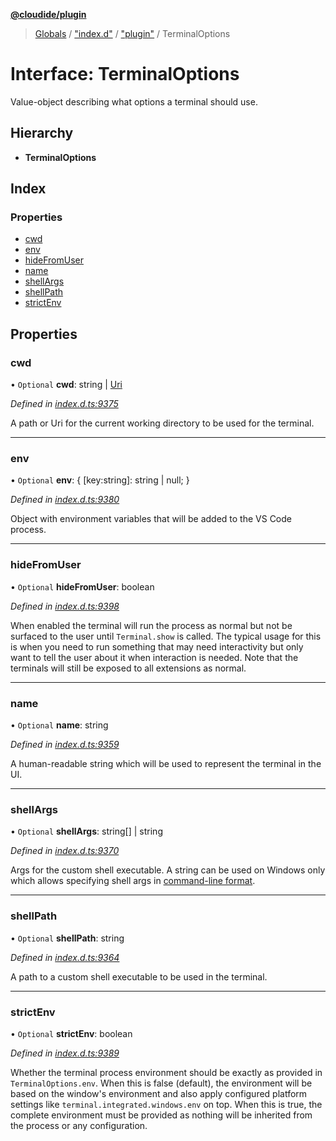 **[@cloudide/plugin](../README.md)**

> [Globals](../README.md) / ["index.d"](../modules/_index_d_.md) / ["plugin"](../modules/_index_d_._plugin_.md) / TerminalOptions

# Interface: TerminalOptions

Value-object describing what options a terminal should use.

## Hierarchy

* **TerminalOptions**

## Index

### Properties

* [cwd](_index_d_._plugin_.terminaloptions.md#cwd)
* [env](_index_d_._plugin_.terminaloptions.md#env)
* [hideFromUser](_index_d_._plugin_.terminaloptions.md#hidefromuser)
* [name](_index_d_._plugin_.terminaloptions.md#name)
* [shellArgs](_index_d_._plugin_.terminaloptions.md#shellargs)
* [shellPath](_index_d_._plugin_.terminaloptions.md#shellpath)
* [strictEnv](_index_d_._plugin_.terminaloptions.md#strictenv)

## Properties

### cwd

• `Optional` **cwd**: string \| [Uri](../classes/_index_d_._plugin_.uri.md)

*Defined in [index.d.ts:9375](https://github.com/shuyaqian/cloudide-plugin-api/blob/6d83fa1/index.d.ts#L9375)*

A path or Uri for the current working directory to be used for the terminal.

___

### env

• `Optional` **env**: { [key:string]: string \| null;  }

*Defined in [index.d.ts:9380](https://github.com/shuyaqian/cloudide-plugin-api/blob/6d83fa1/index.d.ts#L9380)*

Object with environment variables that will be added to the VS Code process.

___

### hideFromUser

• `Optional` **hideFromUser**: boolean

*Defined in [index.d.ts:9398](https://github.com/shuyaqian/cloudide-plugin-api/blob/6d83fa1/index.d.ts#L9398)*

When enabled the terminal will run the process as normal but not be surfaced to the user
until `Terminal.show` is called. The typical usage for this is when you need to run
something that may need interactivity but only want to tell the user about it when
interaction is needed. Note that the terminals will still be exposed to all extensions
as normal.

___

### name

• `Optional` **name**: string

*Defined in [index.d.ts:9359](https://github.com/shuyaqian/cloudide-plugin-api/blob/6d83fa1/index.d.ts#L9359)*

A human-readable string which will be used to represent the terminal in the UI.

___

### shellArgs

• `Optional` **shellArgs**: string[] \| string

*Defined in [index.d.ts:9370](https://github.com/shuyaqian/cloudide-plugin-api/blob/6d83fa1/index.d.ts#L9370)*

Args for the custom shell executable. A string can be used on Windows only which allows
specifying shell args in [command-line format](https://msdn.microsoft.com/en-au/08dfcab2-eb6e-49a4-80eb-87d4076c98c6).

___

### shellPath

• `Optional` **shellPath**: string

*Defined in [index.d.ts:9364](https://github.com/shuyaqian/cloudide-plugin-api/blob/6d83fa1/index.d.ts#L9364)*

A path to a custom shell executable to be used in the terminal.

___

### strictEnv

• `Optional` **strictEnv**: boolean

*Defined in [index.d.ts:9389](https://github.com/shuyaqian/cloudide-plugin-api/blob/6d83fa1/index.d.ts#L9389)*

Whether the terminal process environment should be exactly as provided in
`TerminalOptions.env`. When this is false (default), the environment will be based on the
window's environment and also apply configured platform settings like
`terminal.integrated.windows.env` on top. When this is true, the complete environment
must be provided as nothing will be inherited from the process or any configuration.
